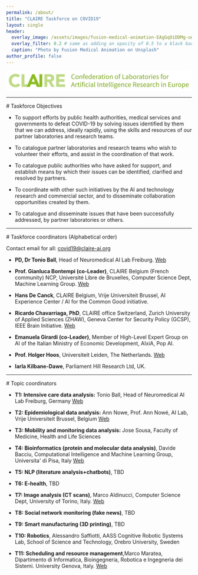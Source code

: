 ```yaml
---
permalink: /about/
title: "CLAIRE Taskforce on COVID19"
layout: single
header:
  overlay_image: /assets/images/fusion-medical-animation-EAgGqOiDDMg-unsplash_flipped.jpg
  overlay_filter: 0.2 # same as adding an opacity of 0.5 to a black background
  caption: "Photo by Fusion Medical Animation on Unsplash"
author_profile: false
---
```

<!--
	  - image_path: /assets/images/markus-spiske-3_SvgDspSTE-unsplash.jpg
    image_caption: "Photo by Markus Spiske on Unsplash"
    alt: "Johns Hopkins - COVID19 Global dashboard"
    excerpt: ""
    url: "https://coronavirus.jhu.edu/map.html"
    btn_label: "Johns Hopkins - COVID19 Global dashboard"
    btn_class: "btn--primary"
-->

<p align="center"><a href="https://claire-ai.org"><img src="/assets/images/banner_claire.jpg" alt="CLAIRE" width ="1000"></a></p>

<hr>
# Taskforce Objectives

* To support efforts by public health authorities, medical services and governments to defeat COVID-19 by solving issues identified by them that we can address, ideally rapidly, using the skills and resources of our partner laboratories and research teams.

* To catalogue partner laboratories and research teams who wish to volunteer their efforts, and assist in the coordination of that work.

* To catalogue public authorities who have asked for support, and establish means by which their issues can be identified, clarified and resolved by partners.

* To coordinate with other such initiatives by the AI and technology research and commercial sector, and to disseminate collaboration opportunities created by them.

* To catalogue and disseminate issues that have been successfully addressed, by partner laboratories or others. 

<hr>
# Taskforce coordinators (Alphabetical order)

Contact email for all: <a href="mailto:covid19@claire-ai.org">covid19@claire-ai.org</a>

* **PD, Dr Tonio Ball**, Head of Neuromedical AI Lab Freiburg. [Web](https://www.tnt.uni-freiburg.de/)

* **Prof. Gianluca Bontempi (co-Leader)**, CLAIRE Belgium (French community) NCP, Université Libre de Bruxelles, Computer Science Dept, Machine Learning Group. [Web](http://mlg.ulb.ac.be)

* **Hans De Canck**, CLAIRE Belgium, Vrije Universiteit Brussel, AI Experience Center / AI for the Common Good initiative.

* **Ricardo Chavarriaga, PhD**, CLAIRE office Switzerland, Zurich University of Applied Sciences (ZHAW), Geneva Center for Security Policy (GCSP), IEEE Brain Initiative. [Web](http://ricardo.chavarriaga.me)

* **Emanuela Girardi (co-Leader)**, Member of High-Level Expert Group on AI of the Italian Ministry of Economic Development, AIxiA, Pop AI.  

* **Prof. Holger Hoos**, Universiteit Leiden, The Netherlands. [Web](http://ada.liacs.nl/hh)

* **Iarla Kilbane-Dawe**, Parliament Hill Research Ltd, UK.

<hr>
# Topic coordinators

<!--* **T0: Coordination, public relations, raise awareness, contacts**-->
* **T1: Intensive care data analysis:** Tonio Ball, Head of Neuromedical AI Lab Freiburg, Germany 
[Web](https://www.tnt.uni-freiburg.de/)

* **T2: Epidemiological data analysis:** Ann Nowe, Prof. Ann Nowé, AI  Lab, Vrije Universiteit Brussel, Belgium [Web](https://ai.vub.ac.be/team/ann-nowe/)

* **T3: Mobility and monitoring data analysis:** Jose Sousa, Faculty of Medicine, Health and Life Sciences

* **T4: Bioinformatics (protein and molecular data analysis)**, Davide Bacciu, Computational Intelligence and Machine Learning Group, Universita' di Pisa, Italy [Web](http://www.di.unipi.it/~bacciu)

* **T5: NLP (literature analysis+chatbots)**, TBD

* **T6: E-health**, TBD

* **T7: Image analysis (CT scans)**, Marco Aldinucci, Computer Science Dept, University of  Torino, Italy. [Web](http://alpha.di.unito.it/marco-aldinucci/)

* **T8: Social network monitoring (fake news)**, TBD

* **T9: Smart manufacturing (3D printing)**, TBD

* **T10: Robotics**, Alessandro Saffiotti, AASS Cognitive Robotic Systems Lab, School of Science and Technology, Orebro University, Sweden

* **T11: Scheduling and resource management**,Marco Maratea, Dipartimento di Informatica, Bioingegneria, Robotica e Ingegneria dei Sistemi. University Genova, Italy. [Web](http://www.star.dist.unige.it/~marco/)
